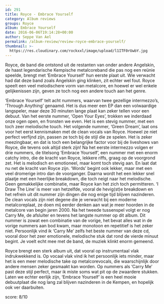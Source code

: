 ```yaml
---
id: 291
title: Royce - Embrace Yourself
category: Album reviews
groups: Royce
album: Embrace Yourself
date: 2016-06-06T19:14:28+00:00
author: Seppe Van Ael
permalink: /album-review/review-royce-embrace-yourself/
thumbnail: >-
  https://res.cloudinary.com/rockxxl/image/upload/l1ITF0rUwbY.jpg
---
```

Royce, de band die ontstond uit de restanten van onder andere Angelskin, de haast legendarische Kempische metalcoreband die pas nog een reünie speelde, brengt met ‘Embrace Yourself’ hun eerste plaat uit. Wie verwacht had dat deze band zoals Angelskin ging klinken, zit echter wel fout. Royce speelt een veel melodischere vorm van metalcore, en hoewel er wel enkele gelijkenissen zijn, geven ze toch nog een andere touch aan het genre.

‘Embrace Yourself’ telt acht nummers, waarvan twee gezellige intermezzo’s, ‘Through Anything’ genaamd. Het is dus meer een EP dan een volwaardige langspeler, maar deze 30 minuten lange plaat kan zeker tellen voor een debuut. Van het eerste nummer, ‘Open Your Eyes’, trokken we inderdaad onze ogen open, en fronsten we even. Het is een stevig nummer, met een toch zeer melodische touch. Het volgende nummer, ‘Green Dream’, laat ons voor het eerst kennismaken met de clean vocals van Royce. Hoewel ze niet perfect verfijnd zijn, passen ze toch bij de stijl die ze spelen. Het is zeker meezingbaar, en dat is toch een belangrijke factor voor bij de liveshows van Royce, die tevens ook altijd sterk zijn! Na het eerste intermezzo volgen er drie nummers, de titelsong ‘Embrace Yourself’, een nummer met een enorm catchy intro, die de kracht van Royce, lekkere riffs, graag op de voorgrond zet. Het is melodisch en emotioneel, maar komt toch stevig aan. En laat dat nu net de kracht van Royce zijn. ‘Words’ begint ook lekker, maar met een veel dromerige intro dan de voorganger. Daarna wordt het een lekker snel plaatje met een heerlijke breakdown, die toch neigt naar het melodische. Geen gemakkelijke combinatie, maar Royce kan het zich toch permitteren. ‘I Draw The Line’ is meer van hetzelfde, vooral de hevig(st)e breakdown en het refrein uit dit nummer zijn dingen die nog enige tijd blijven nazinderen. De clean vocals zijn niet degene die je verwacht bij een moderne metalcoreplaat, ze doen mij eerder denken aan wat je meer hoorden in de metalcore van begin jaren 2000. Na het tweede tussenspel volgt er nog Carry Me, de afsluiter en tevens het langste nummer op dit album. Dit nummer is zowat een combinatie van de vorige, het bevat alles wat in de vorige nummers aan bod kwam, maar monotoon en repetitief is het zeker niet. Persoonlijk vind ik ‘Carry Me’ zelfs het beste nummer van deze cd, vooral door het zeer emotionele, melodische stuk dat rond de vierde minuut begint. Je voelt echt mee met de band, de muziek klinkt enorm gemeend.

Royce brengt een sterk album uit, dat vooral op instrumentaal vlak indrukwekkend is. Op vocaal vlak vind ik het persoonlijk iets minder, maar het is een meer melodische take op metalcorevocals, die waarschijnlijk door andere mensen zeker gesmaakt kan worden. Op nummers als ‘Carry Me’ past deze stijl perfect, maar ik miste soms wat pit op de zwaardere stukken. Laten we echter eerlijk zijn, ‘Embrace Yourself’ is een heel mooie debuutplaat die nog lang zal blijven nazinderen in de Kempen, en hopelijk ook ver daarbuiten.

score: 8/10